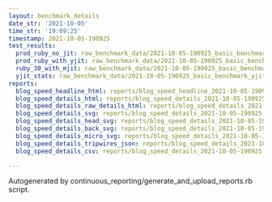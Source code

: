 ```yaml
---
layout: benchmark_details
date_str: '2021-10-05'
time_str: '19:09:25'
timestamp: 2021-10-05-190925
test_results:
  prod_ruby_no_jit: raw_benchmark_data/2021-10-05-190925_basic_benchmark_prod_ruby_no_jit.json
  prod_ruby_with_yjit: raw_benchmark_data/2021-10-05-190925_basic_benchmark_prod_ruby_with_yjit.json
  ruby_30_with_mjit: raw_benchmark_data/2021-10-05-190925_basic_benchmark_ruby_30_with_mjit.json
  yjit_stats: raw_benchmark_data/2021-10-05-190925_basic_benchmark_yjit_stats.json
reports:
  blog_speed_headline_html: reports/blog_speed_headline_2021-10-05-190925.html
  blog_speed_details_html: reports/blog_speed_details_2021-10-05-190925.html
  blog_speed_details_raw_details_html: reports/blog_speed_details_2021-10-05-190925.raw_details.html
  blog_speed_details_svg: reports/blog_speed_details_2021-10-05-190925.svg
  blog_speed_details_head_svg: reports/blog_speed_details_2021-10-05-190925.head.svg
  blog_speed_details_back_svg: reports/blog_speed_details_2021-10-05-190925.back.svg
  blog_speed_details_micro_svg: reports/blog_speed_details_2021-10-05-190925.micro.svg
  blog_speed_details_tripwires_json: reports/blog_speed_details_2021-10-05-190925.tripwires.json
  blog_speed_details_csv: reports/blog_speed_details_2021-10-05-190925.csv

---
```

Autogenerated by continuous_reporting/generate_and_upload_reports.rb script.
